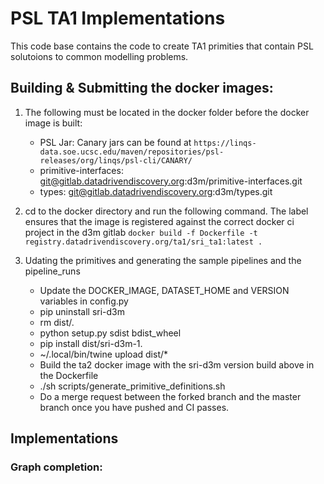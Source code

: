 # PSL TA1 Implementations
This code base contains the code to create TA1 primities that contain PSL solutoions to 
common modelling problems.


## Building & Submitting the docker images:
1. The following must be located in the docker folder before the docker image is built:
    - PSL Jar: Canary jars can be found at ```https://linqs-data.soe.ucsc.edu/maven/repositories/psl-releases/org/linqs/psl-cli/CANARY/```
    - primitive-interfaces: git@gitlab.datadrivendiscovery.org:d3m/primitive-interfaces.git
    - types: git@gitlab.datadrivendiscovery.org:d3m/types.git

2. cd to the docker directory and run the following command. The label ensures that the image is registered against 
the correct docker ci project in the d3m gitlab ```docker build -f Dockerfile -t registry.datadrivendiscovery.org/ta1/sri_ta1:latest .```

3. Udating the primitives and generating the sample pipelines and the pipeline_runs
   - Update the DOCKER_IMAGE, DATASET_HOME and VERSION variables in config.py
   - pip uninstall sri-d3m
   - rm dist/*.*
   - python setup.py sdist bdist_wheel
   - pip install dist/sri-d3m-1. <tab>
   - ~/.local/bin/twine upload dist/*
   * Build the ta2 docker image with the sri-d3m version build above in the Dockerfile
   - ./sh scripts/generate_primitive_definitions.sh <path to branched fork of the d3m primitives repo>
   - Do a merge request between the forked branch and the master branch once you have pushed and CI passes.
   

## Implementations
### Graph completion:
